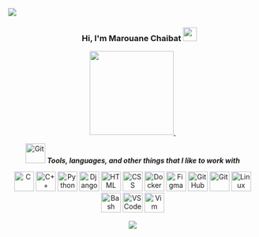 <div>
<img align="center" src="https://i.imgur.com/4ASafy0.png">
</div>


<h3 align="center">
  &nbsp;&nbsp;&nbsp;&nbsp;&nbsp;&nbsp;&nbsp;Hi, I'm Marouane Chaibat
  <img src="https://media.giphy.com/media/hvRJCLFzcasrR4ia7z/giphy.gif" width="28">
</h3>



 <div align="center">
<!--
Hi, I'm [Marouane Chaibat](https://twitter.com/marouanechaibat/) a computer science student currently studying in the [@42 network](https://www.42network.org/).
 <p align="center">
 <img src="https://media.giphy.com/media/W5eoZHPpUx9sapR0eu/giphy.gif" width="55" alt="Git"/>&nbsp;<i><b>Git Activeness</b></i>
</p>
-->

  
  
<p align="center">
<a href="https://github.com/mvrouvne">
  
  <img height="170" src="https://github-readme-stats-eight-theta.vercel.app/api?username=mvrouvne&show_icons=true&theme=material-palenight&bg_color=0D1017&include_all_commits=true&count_private=true&hide_border=true"/>
  
  <img height="140"  />
</a>
</p>

 

<p align="center">
 <img src="https://media.giphy.com/media/xThta1wmw6DUBWgyXK/giphy.gif" width="40" alt="Git"/>&nbsp;<i><b>Tools, languages, and other things that I like to work with</b></i>
</p>

<a href="https://docs.microsoft.com/en-us/cpp/?view=msvc-170" target="_blank" rel="noreferrer"><img src="https://skillicons.dev/icons?i=c" height="40" alt="C" /></a>
<a href="https://docs.microsoft.com/en-us/cpp/?view=msvc-170" target="_blank" rel="noreferrer"><img src="https://skillicons.dev/icons?i=cpp" height="40" alt="C++" /></a>
<a href="https://www.python.org/" target="_blank" rel="noreferrer"><img src="https://skillicons.dev/icons?i=python" height="40" alt="Python" /></a>
<a href="https://www.djangoproject.com/" target="_blank" rel="noreferrer"><img src="https://skillicons.dev/icons?i=django" height="40" alt="Django" /></a>
<a href="https://developer.mozilla.org/en-US/docs/Web/HTML" target="_blank" rel="noreferrer"><img src="https://skillicons.dev/icons?i=html" height="40" alt="HTML" /></a>
<a href="https://developer.mozilla.org/en-US/docs/Web/CSS" target="_blank" rel="noreferrer"><img src="https://skillicons.dev/icons?i=css" height="40" alt="CSS" /></a>
<a href="https://www.docker.com/" target="_blank" rel="noreferrer"><img src="https://skillicons.dev/icons?i=docker" height="40" alt="Docker" /></a>
<a href="https://www.figma.com/" target="_blank" rel="noreferrer"><img src="https://skillicons.dev/icons?i=figma" height="40" alt="Figma" /></a>
<a href="https://desktop.github.com/" target="_blank" rel="noreferrer"><img src="https://skillicons.dev/icons?i=github" height="40" alt="GitHub" /></a>
<a href="https://git-scm.com/" target="_blank" rel="noreferrer"><img src="https://skillicons.dev/icons?i=git" height="40" alt="Git" /></a>
<a href="https://www.linux.org/" target="_blank" rel="noreferrer"><img src="https://skillicons.dev/icons?i=linux" height="40" alt="Linux" /></a>
<a href="https://www.gnu.org/software/bash/" target="_blank" rel="noreferrer"><img src="https://skillicons.dev/icons?i=bash" height="40" alt="Bash" /></a>
<a href="https://code.visualstudio.com/" target="_blank" rel="noreferrer"><img src="https://skillicons.dev/icons?i=vscode" height="40" alt="VSCode" /></a>
<a href="https://www.vim.org/" target="_blank" rel="noreferrer"><img src="https://skillicons.dev/icons?i=vim" height="40" alt="Vim" /></a>



<!--

- Note: Top languages is only a metric of the languages my public code consists of and doesn't reflect experience or skill level.
-->
</div>

<p align="center">
  <a href="https://github.com/DenverCoder1/readme-typing-svg"><img src="https://readme-typing-svg.herokuapp.com?lines=Computer+Science+Student;Tech%20Enthusiast;Cafephile;Always%20learning%20new%20things;Evolving&center=true&width=500&height=50"></a>
</p>
